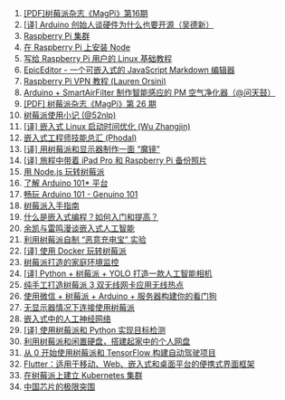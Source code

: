 1. [[PDF]树莓派杂志《MagPi》第16期](https://weekly.manong.io/bounce?url=http%3A%2F%2Fvdisk.weibo.com%2Fs%2FG-kaugh6sAkG&aid=9&nid=1)
1. [[译] Arduino 创始人谈硬件为什么也要开源（吴德新）](https://weekly.manong.io/bounce?url=http%3A%2F%2Fwww.leiphone.com%2Fd-arduino-on-open-source-hw.html&aid=97&nid=6)
1. [Raspberry Pi 集群](https://weekly.manong.io/bounce?url=http%3A%2F%2Fraspberrywebserver.com%2Fraspberrypicluster%2Fadding-more-nodes-to-the-cluster.html&aid=117&nid=7)
1. [在 Raspberry Pi 上安装 Node](https://weekly.manong.io/bounce?url=http%3A%2F%2Fjoshondesign.com%2F2013%2F10%2F23%2Fnoderpi&aid=215&nid=11)
1. [写给 Raspberry Pi 用户的 Linux 基础教程](https://weekly.manong.io/bounce?url=http%3A%2F%2Fraspberrywebserver.com%2Flinux-basics%2F&aid=271&nid=13)
1. [EpicEditor - 一个可嵌入式的 JavaScript Markdown 编辑器](https://weekly.manong.io/bounce?url=http%3A%2F%2Fepiceditor.com%2F&aid=894&nid=26)
1. [Raspberry Pi VPN 教程 (Lauren Orsini)](https://weekly.manong.io/bounce?url=http%3A%2F%2Freadwrite.com%2F2014%2F04%2F10%2Fraspberry-pi-vpn-tutorial-server-secure-web-browsing&aid=991&nid=29)
1. [Arduino + SmartAirFilter 制作智能感应的 PM 空气净化器（@问天鼓）](https://weekly.manong.io/bounce?url=http%3A%2F%2Fblog.csdn.net%2Fiascchen%2Farticle%2Fdetails%2F25650953&aid=1068&nid=31)
1. [[PDF] 树莓派杂志《MagPi》第 26 期](https://weekly.manong.io/bounce?url=http%3A%2F%2Fvdisk.weibo.com%2Fs%2FG-kauggDfOr6&aid=1372&nid=42)
1. [树莓派使用小记 (@52nlp)](https://weekly.manong.io/bounce?url=http%3A%2F%2Fwww.52nlp.cn%2F%25E6%25A0%2591%25E8%258E%2593%25E6%25B4%25BE%25EF%25BC%2588raspberry-pi%25EF%25BC%2589%25E4%25BD%25BF%25E7%2594%25A8%25E5%25B0%258F%25E8%25AE%25B0&aid=1796&nid=57)
1. [[译] 嵌入式 Linux 启动时间优化 (Wu Zhangjin)](https://weekly.manong.io/bounce?url=http%3A%2F%2Fwww.tinylab.org%2Felinux-org-boot-time-optimization%2F&aid=3294&nid=84)
1. [嵌入式工程师技能总汇 (Phodal)](https://weekly.manong.io/bounce?url=https%3A%2F%2Fgithub.com%2Fphodal%2Feks&aid=3555&nid=87)
1. [[译] 用树莓派和显示器制作一面 “魔镜”](https://weekly.manong.io/bounce?url=http%3A%2F%2Fwww.freebuf.com%2Ftools%2F91497.html&aid=4860&nid=101)
1. [[译] 旅程中带着 iPad Pro 和 Raspberry Pi 备份照片](https://weekly.manong.io/bounce?url=https%3A%2F%2Fgithub.com%2Fictar%2Fpythondocument%2Fblob%2Fmaster%2FHardware%2F%25E6%2597%2585%25E7%25A8%258B%25E4%25B8%25AD%25E5%25B8%25A6%25E7%259D%2580Ipad%2520Pro%25E5%2592%258CRaspberry%2520Pi%25E5%25A4%2587%25E4%25BB%25BD%25E7%2585%25A7%25E7%2589%2587.md&aid=6845&nid=126)
1. [用 Node.js 玩转树莓派](https://weekly.manong.io/bounce?url=https%3A%2F%2Fwww.h5jun.com%2Fpost%2Fraspberry-pi.html&aid=7028&nid=129)
1. [了解 Arduino 101* 平台](https://weekly.manong.io/bounce?url=https%3A%2F%2Fsoftware.intel.com%2Fzh-cn%2Farticles%2Fgetting-to-know-the-arduino-101-platform%3Futm_source%3DMaNong%26utm_medium%3DNewsletter%26utm_campaign%3DIOT_CN_Q3&aid=7077&nid=129)
1. [畅玩 Arduino 101 - Genuino 101](https://weekly.manong.io/bounce?url=https%3A%2F%2Fsoftware.intel.com%2Fzh-cn%2Farticles%2Ffun-with-the-arduino-101-genuino-101%3Futm_source%3DMaNong%26utm_medium%3DNewsletter%26utm_campaign%3DIOT_CN_Q3&aid=7078&nid=129)
1. [树莓派入手指南](https://weekly.manong.io/bounce?url=http%3A%2F%2Ftoutiao.io%2Fj%2Ffe1ugt&aid=7358&nid=133)
1. [什么是嵌入式编程？如何入门和提高？](https://weekly.manong.io/bounce?url=https%3A%2F%2Ftoutiao.io%2Fk%2Fvq4n77&aid=8352&nid=149)
1. [余凯与雷鸣漫谈嵌入式人工智能](https://weekly.manong.io/bounce?url=https%3A%2F%2Ftoutiao.io%2Fk%2Fwcxn98&aid=8949&nid=158)
1. [利用树莓派自制 “恶意充电宝” 实验](https://weekly.manong.io/bounce?url=https%3A%2F%2Ftoutiao.io%2Fk%2Fbr3slv&aid=10394&nid=178)
1. [[译] 使用 Docker 玩转树莓派](https://weekly.manong.io/bounce?url=https%3A%2F%2Ftoutiao.io%2Fk%2Fe56v4p&aid=10830&nid=184)
1. [树莓派打造的家庭环境监控](https://weekly.manong.io/bounce?url=https%3A%2F%2Ftoutiao.io%2Fk%2Fdzwdq0&aid=11083&nid=187)
1. [[译] Python + 树莓派 + YOLO 打造一款人工智能相机](https://weekly.manong.io/bounce?url=https%3A%2F%2Ftoutiao.io%2Fk%2Fac86u8&aid=11958&nid=200)
1. [纯手工打造树莓派 3 双无线网卡应用无线热点](https://weekly.manong.io/bounce?url=https%3A%2F%2Ftoutiao.io%2Fk%2Fuzcdmq&aid=12162&nid=202)
1. [使用微信 + 树莓派 + Arduino + 服务器构建你的看门狗](https://weekly.manong.io/bounce?url=https%3A%2F%2Ftoutiao.io%2Fk%2Fkh8vo6&aid=13429&nid=220)
1. [无显示器情况下连接使用树莓派](https://weekly.manong.io/bounce?url=https%3A%2F%2Ftoutiao.io%2Fk%2Fclo7bf&aid=13814&nid=226)
1. [嵌入式中的人工神经网络](https://weekly.manong.io/bounce?url=https%3A%2F%2Fmp.weixin.qq.com%2Fs%2FqXNTCk8qDcwFSrNZ6-xPiA&aid=14660&nid=239)
1. [[译] 使用树莓派和 Python 实现目标检测](https://weekly.manong.io/bounce?url=https%3A%2F%2Fmp.weixin.qq.com%2Fs%2Fcf3Pvov6ZfGQ7L1THays5A&aid=15386&nid=250)
1. [利用树莓派和闲置硬盘，搭建起家中的个人网盘](https://weekly.manong.io/bounce?url=https%3A%2F%2Fmp.weixin.qq.com%2Fs%2FNs_5oeNVV_M7VL9JmZwk7w&aid=15953&nid=258)
1. [从 0 开始使用树莓派和 TensorFlow 构建自动驾驶项目](https://weekly.manong.io/bounce?url=https%3A%2F%2Fmp.weixin.qq.com%2Fs%2FIvGWrzKM2_E6cJt6AZrXbA&aid=16173&nid=261)
1. [Flutter：适用于移动、Web、嵌入式和桌面平台的便携式界面框架](https://weekly.manong.io/bounce?url=https%3A%2F%2Fmp.weixin.qq.com%2Fs%2FxVmilQeiveA8XZNU0g668Q&aid=16226&nid=261)
1. [在树莓派上建立 Kubernetes 集群](https://weekly.manong.io/bounce?url=https%3A%2F%2Ftoutiao.io%2Fk%2Fw85t62&aid=16814&nid=268)
1. [中国芯片的极限突围](https://weekly.manong.io/bounce?url=https%3A%2F%2Fmp.weixin.qq.com%2Fs%2FpkERAn5pFYoTXzP13kH2PQ&aid=17756&nid=281)
